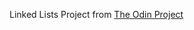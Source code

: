 Linked Lists Project from [The Odin Project](https://www.theodinproject.com/courses/ruby-programming/lessons/linked-lists)  